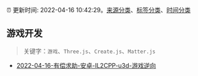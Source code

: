 :alarm_clock: 更新时间: 2022-04-16 10:42:29。[来源分类](../README.md)、[标签分类](../TAGS.md)、[时间分类](../TIMELINE.md)

## 游戏开发


> 关键字：`游戏`、`Three.js`、`Create.js`、`Matter.js`



- [2022-04-16-有偿求助-安卓-IL2CPP-u3d-游戏逆向](https://www.v2ex.com/t/847336) 
